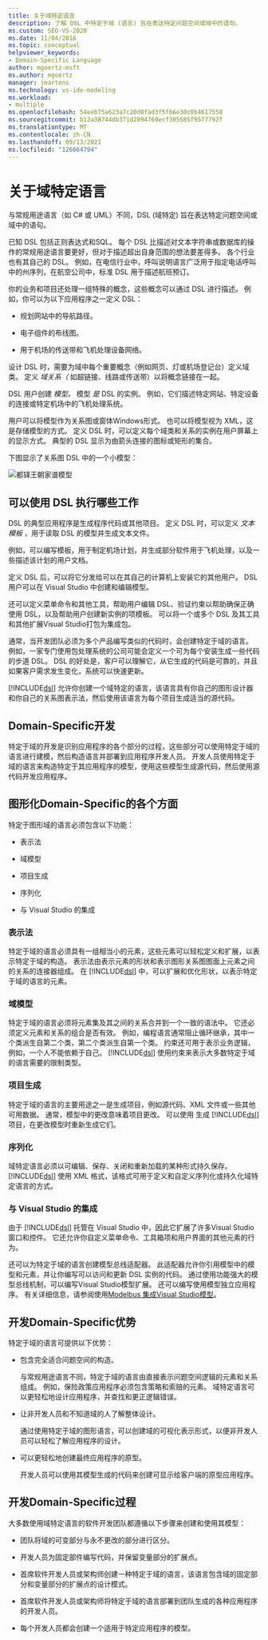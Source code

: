```yaml
---
title: 关于域特定语言
description: 了解 DSL 中特定于域 (语言) 旨在表达特定问题空间或域中的语句。
ms.custom: SEO-VS-2020
ms.date: 11/04/2016
ms.topic: conceptual
helpviewer_keywords:
- Domain-Specific Language
author: mgoertz-msft
ms.author: mgoertz
manager: jmartens
ms.technology: vs-ide-modeling
ms.workload:
- multiple
ms.openlocfilehash: 54eeb75a623a7c20d0fad3f5f66e30c0b4617558
ms.sourcegitcommit: b12a38744db371d2894769ecf305585f9577792f
ms.translationtype: MT
ms.contentlocale: zh-CN
ms.lasthandoff: 09/13/2021
ms.locfileid: "126664794"
---
```

# <a name="about-domain-specific-languages"></a>关于域特定语言

与常规用途语言（如 C# 或 UML）不同，DSL (域特定) 旨在表达特定问题空间或域中的语句。

已知 DSL 包括正则表达式和SQL。 每个 DSL 比描述对文本字符串或数据库的操作的常规用途语言要更好，但对于描述超出自身范围的想法要差得多。 各个行业也有其自己的 DSL。 例如，在电信行业中，呼叫说明语言广泛用于指定电话呼叫中的州序列，在航空公司中，标准 DSL 用于描述航班预订。

你的业务和项目还处理一组特殊的概念，这些概念可以通过 DSL 进行描述。 例如，你可以为以下应用程序之一定义 DSL：

- 规划网站中的导航路径。

- 电子组件的布线图。

- 用于机场的传送带和飞机处理设备网络。

设计 DSL 时，需要为域中每个重要概念（例如网页、灯或机场登记台）定义域类。 定义 *域关系（* 如超链接、线路或传送带）以将概念链接在一起。

DSL 用户创建 *模型。* 模型 *是* DSL 的实例。 例如，它们描述特定网站、特定设备的连接或特定机场中的飞机处理系统。

用户可以将模型作为关系图或窗体Windows形式。 也可以将模型视为 XML，这是存储模型的方式。 定义 DSL 时，可以定义每个域类和关系的实例在用户屏幕上的显示方式。 典型的 DSL 显示为由箭头连接的图标或矩形的集合。

下图显示了关系图 DSL 中的一个小模型：

![都铎王朝家谱模型](../modeling/media/tudor_familytreemodel.png)

## <a name="what-you-can-do-with-dsls"></a>可以使用 DSL 执行哪些工作

DSL 的典型应用程序是生成程序代码或其他项目。 定义 DSL 时，可以定义 *文本模板* ，用于读取 DSL 的模型并生成文本文件。

例如，可以编写模板，用于制定机场计划，并生成部分软件用于飞机处理，以及一些描述该计划的用户文档。

定义 DSL 后，可以将它分发给可以在其自己的计算机上安装它的其他用户。 DSL 用户可以在 Visual Studio 中创建和编辑模型。

还可以定义菜单命令和其他工具，帮助用户编辑 DSL、验证约束以帮助确保正确使用 DSL，以及帮助用户创建新实例的项模板。 可以将一个或多个 DSL 及其工具和其他扩展Visual Studio打包为集成包。

通常，当开发团队必须为多个产品编写类似的代码时，会创建特定于域的语言。 例如，一家专门使用包处理系统的公司可能会定义一个可为每个安装生成一些代码的步道 DSL。 DSL 的好处是，客户可以理解它，从它生成的代码是可靠的，并且如果客户需求发生变化，系统可以快速更新。

[!INCLUDE[dsl](../modeling/includes/dsl_md.md)] 允许你创建一个域特定的语言，该语言具有你自己的图形设计器和你自己的关系图表示法，然后使用该语言为每个项目生成适当的源代码。

## <a name="domain-specific-development"></a>Domain-Specific开发

特定于域的开发是识别应用程序的各个部分的过程，这些部分可以使用特定于域的语言进行建模，然后构造语言并部署到应用程序开发人员。 开发人员使用特定于域的语言来构造特定于其应用程序的模型，使用这些模型生成源代码，然后使用源代码开发应用程序。

## <a name="aspects-of-graphical-domain-specific-development"></a>图形化Domain-Specific的各个方面

特定于图形域的语言必须包含以下功能：

- 表示法

- 域模型

- 项目生成

- 序列化

- 与 Visual Studio 的集成

### <a name="notation"></a>表示法

特定于域的语言必须具有一组相当小的元素，这些元素可以轻松定义和扩展，以表示特定于域的构造。 表示法由表示元素的形状和表示图形关系图图面上元素之间的关系的连接器组成。 在 [!INCLUDE[dsl](../modeling/includes/dsl_md.md)] 中，可以扩展和优化形状，以表示特定于域的语言的元素。

### <a name="domain-model"></a>域模型

特定于域的语言必须将元素集及其之间的关系合并到一个一致的语法中。 它还必须定义元素和关系的组合是否有效。 例如，编程语言通常阻止循环继承，其中一个类派生自第二个类，第二个类派生自第一个类。 约束还可用于表示业务逻辑，例如，一个人不能依赖于自己。 [!INCLUDE[dsl](../modeling/includes/dsl_md.md)] 使用约束来表示大多数特定于域的语言需要的限制类型。

### <a name="artifact-generation"></a>项目生成

特定于域的语言的主要用途之一是生成项目，例如源代码、XML 文件或一些其他可用数据。 通常，模型中的更改意味着项目更改。 可以使用 生成 [!INCLUDE[dsl](../modeling/includes/dsl_md.md)] 项目，在更改模型时重新生成它们。

### <a name="serialization"></a>序列化

域特定语言必须以可编辑、保存、关闭和重新加载的某种形式持久保存。 [!INCLUDE[dsl](../modeling/includes/dsl_md.md)] 使用 XML 格式，该格式可用于定义和自定义序列化或持久化域特定语言的方式。

### <a name="integration-with-visual-studio"></a>与 Visual Studio 的集成

由于 [!INCLUDE[dsl](../modeling/includes/dsl_md.md)] 托管在 Visual Studio 中，因此它扩展了许多Visual Studio窗口和控件。 它还允许你自定义菜单命令、工具箱项和用户界面的其他元素的行为。

还可以为特定于域的语言创建模型总线适配器。 此适配器允许你引用模型中的模型和元素，并让你编写可以访问和更新 DSL 实例的代码。 通过使用功能强大的模型总线机制，可以编写Visual Studio模型扩展。 还可以编写使用模型独立应用程序。 有关详细信息，请参阅使用[Modelbus 集成Visual Studio模型](../modeling/integrating-models-by-using-visual-studio-modelbus.md)。

## <a name="benefits-of-domain-specific-development"></a>开发Domain-Specific优势

特定于域的语言可提供以下优势：

- 包含完全适合问题空间的构造。

     与常规用途语言不同，特定于域的语言由直接表示问题空间逻辑的元素和关系组成。 例如，保险政策应用程序必须包含策略和索赔的元素。 域特定语言可以更轻松地设计应用程序，并查找和更正逻辑错误。

- 让非开发人员和不知道域的人了解整体设计。

     通过使用特定于域的图形语言，可以创建域的可视化表示形式，以便非开发人员可以轻松了解应用程序的设计。

- 可以更轻松地创建最终应用程序的原型。

     开发人员可以使用其模型生成的代码来创建可显示给客户端的原型应用程序。

## <a name="the-process-of-domain-specific-development"></a>开发Domain-Specific过程

大多数使用域特定语言的软件开发团队都遵循以下步骤来创建和使用其模型：

- 团队将域的可变部分与永不更改的部分进行区分。

- 开发人员为固定部件编写代码，并保留变量部分的扩展点。

- 首席软件开发人员或架构师创建一种特定于域的语言，该语言包含域的固定部分和变量部分的扩展点的设计模式。

- 首席软件开发人员或架构师将特定于域的语言部署到团队生成的各种应用程序的开发人员。

- 每个开发人员都会创建一个适用于特定应用程序的模型。
